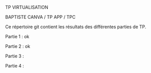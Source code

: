 TP VIRTUALISATION

BAPTISTE CANVA / TP APP / TPC

Ce répertoire git contient les résultats des différentes parties de TP.

Partie 1 : ok

Partie 2 : ok

Partie 3 :

Partie 4 :
